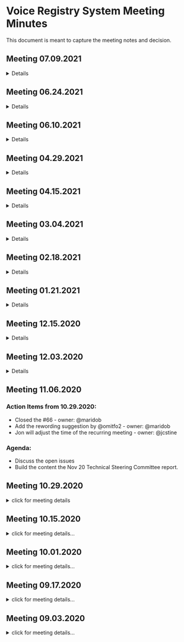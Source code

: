 # Voice Registry System Meeting Minutes
This document is meant to capture the meeting notes and decision.

## Meeting 07.09.2021
<details>    

### Agenda:
- Issue [#190](https://github.com/open-voice-network/docs/issues/190) - 30 mins
- Postmortem - 30 mins

</details>

## Meeting 06.24.2021
<details>    

### Agenda:
- Issue #86

### Discussion:
- We discussed PR issue #221, about the implicit and explicit. We talked about some other examples to clarify the implicit and explicit definitions. There are few comments on the PR, and Roger will make those changes and make the changes. 

Next meeting, we will pick the #190 issue, which is the hierarchical structure of VRS, and the remaining we will spend time doing post-mortem or lessons learned. 

- Issue #86

### Discussion:
- We discussed PR issue #221, about the implicit and explicit. We talked about some other examples to clarify the implicit and explicit definitions. There are few comments on the PR, and Roger will make those changes and make the changes. 

Next meeting, we will pick the #190 issue, which is the hierarchical structure of VRS, and the remaining we will spend time doing post-mortem or lessons learned. 

</details>
 
## Meeting 06.10.2021
<details>    

### Agenda:
- PR#102 VRS integration type 
- New repo [VRS](https://github.com/open-voice-network/vrs) for source code of referenced implementation.
- Next steps


### Discussion:
- Discussed and closed the PR#102 VRS integration type 
- Discussed the PR#183, @jcstine will close and merge.
- Discussed the MVP
  Phase 1
    1. Swagger 1.0 (specifications)
    2. API (CRUD)
      a. POST
      b. GET
      c. PUT
      d. DELETE
    3. Authentication (security)
    4. Test
  Phase 2
   1. Database
   2. Align all the APIs
 
  Phase 3
   - web
 
 - @maridob will clean up the project and repositories


</details>

## Meeting 04.29.2021
<details>    

### Agenda:
- Discuss the PR#102 VRS integration type with Roger and PRadeep
- Git issue #96
- Git issue #86



### Discussion:
- We had a low attendance today due to the Indian holiday and the COVID vaccine effect. The team focuses the discussions on the #102 issue. The feedback are captured in the git issue. 

</details>

## Meeting 04.15.2021
<details>    

### Agenda:
- Discuss the PR#102 VRS integration type.



### Discussion:
- We had a low attendance today due to the Indian holiday and the COVID vaccine effect. The team focuses the discussions on the #102 issue. The feedback are captured in the git issue. 

</details>

## Meeting 03.04.2021
<details>    

### Agenda:
- Discuss the PR#159 VRS Type.
- Discuss the other issues open. 


### Discussion:
- 

</details>

## Meeting 02.18.2021
<details>    

### Agenda:
- GS1 Phil Archer guest presenter

### Discussion:
- He presented his [thought](https://drive.google.com/drive/folders/1b4liMvkl6Xv9P8U0Cw09IHi7E4b9PE2t) on VRS.

</details>

## Meeting 01.21.2021
<details>    

### Agenda:
- Prioritize the VRS GIT issues

### Discussion:
- The team prioritized some git issues based on need and deliveries.
- Discussed the standard in creating the GIT issue. Identify the problem and definition of done. 
- Decided to follow an architecture decision log whenever some critical decisions need to be ratified and vetted. The architecture decision logs are still stored in the git repo.
- We discussed the OVN Pull Request process. 

</details>

## Meeting 12.15.2020
<details>    

### Agenda:
 - Discuss the working style (GIT projects, GIT issues, Assigning work)
 - Prioritize the VRS GIT issues

</details>

## Meeting 12.03.2020
<details>

### Agenda:
 - Shared the feedback from the presentation
 - Discuss the next steps (identifying requirements, dependencies)
 - Identify governance for the registry. Do we need one? What it would like?

</details>

## Meeting 11.06.2020
### Action Items from 10.29.2020:
- Closed the #66 - owner: @maridob
- Add the rewording suggestion by @omitfo2 - owner: @maridob
- Jon will adjust the time of the recurring meeting - owner: @jcstine

### Agenda:
- Discuss the open issues
- Build the content the Nov 20 Technical Steering Committee report. 


## Meeting 10.29.2020

<details>
<summary>click for meeting details</summary>

### Action Items from 10.15.2020:
- @Lens-fitzgerald will need to respond on my comment [#76](re: https://github.com/open-voice-network/docs/pull/76)

### Agenda:
- Review the decision made last 10.15.2020
- Review prioritization of the problem
- Discuss the integration of VRS with other components
- Discuss the "context" concept
- Review the active issues

### Discussion/Decision Points:
1. Reviewed the decision made last 10.15.2020. VRS roles and responsibilities in the world of Voice.
    - Central location for invocation and platform agnostic.
    - Provide a consistent experience across conversational platforms and/or entity's conversational assistant.
    - VRS is not responsible for the interpretation of the intent of the user.
    - VRS can hold various attributes regarding the invocation, such as name, alternative names, category, geolocation.
    - VRS can receive inputs like the user's current location but is not responsible for storing its preference. 
    - VRS names can have synergies.
2.  Prioritization for VRS
    - Bucket 1
    - Bucket 2
3. "Context" concept will be discussed in the architectute meeting group.
4. VRS integration with other components will be pushed for another meeting.

### Action Items
- Closed the #66 - owner: @maridob
- Add the rewording suggestion by @omitfo2 - owner: @maridob
- Jon will adjust the time of the recurring meeting - owner: @jcstine

### Next Meeting Agenda:
- Build the content the Nov 20 Technical Steering Committee report.


</details>

## Meeting 10.15.2020

<details><summary>click for meeting details...</summary>

### Action Items from 10.01.2020:
- @Lens-fitzgerald will create PR for the additional problem context #69 and #70
- @omitfo2 will create PR for the problem context #66.
- @Lens-fitzgerald will propose the definition for Conversation Assistant
- @maridob will create a new poll for the new set of the problem context. 
    >> Poll is sent and created on 10.13.2020 4 PM CST time.
    >> /poll "Please select the problems that you think should be solved and prioritize by the VRS. The details description of the problems are" "Provide consistent experience across conversational platforms and/or entity conversational assistant." "Disambiguation of entities location." "Disambiguation of entities - homophone." "Disambiguation of entities - homograph." "Lack of central location for invocation availability." "Correction of mispronounciations." "Indirect invocation of application apps. Ex: Add milk to Tarjey." anonymous
    >> This poll is Issue #77

### Agenda:
  - Discuss the goal of the meeting. Goal: Finalized the problem prioritization that VRS can solve.
  - Discuss the architecture guidance for VRS. The architecture guidance should help us to align the scope of the problem for VRS.
  - Discuss and ratify the business value for each problem prioritization, based on the poll. The outcome of this discussion will be brought back to the Technical Committee.
  - Check if we achieve our goal. If not, why? 

### Discussion/Decision Points:
As we are trying to build the VRS component's role and responsibilities of VRS in the OVN architecture world. Like Dan's analogy of building a rocket, it will NOT only take 1 component to make it work. To state the obvious, it's going to be more than one.  The critical thing to resolve is the role of the component in building the rocket. Like any component building process, it should start in identifying the problem context and scope. Along with identifying the responsibilities, there are some architecture principles guidelines that we would like to follow. 

- Single Responsibility
- Loose Coupling
- Event-Driven
- Availability and Partitioning Eventual Consistency
- Interface segregation
- Automation (CICD, DevOps, Containerization, Service Mesh, Observability, etc.)

In identifying the problem context, we focused on the Single Responsibility Principle. This benefits the VRS component to find the right amount of cohesive functionality and responsibility. This is to avoid the pitfall of being monolith or create tight coupling.

As we reviewed and got the feedback from the team about the problems. There is some noticeable gap with some of the issues brought forward.

> ![](component_assets/vrs_problem_poll.png?raw=true "Fig. 1 - VRS Problem Context Poll")

#### Problem #1 and #5 are the top 2 choices for VRS.

#1 Provide a consistent experience across conversational platforms and/or entity's conversational assistant.
#6 The lack of central location for invocation availability.

As you can see, it is very much apparent the remaining of the problem has more or less equal number of votes. There is a typical pattern that showed in Disambiguation. 

(1) The decision making for the right interpretation.<br>
(2) Relationship of the location, homograph/homophone/mispronunciation/alternate names with the invocation. 

#### In Problem #2, Disambiguation of Location. 
First use-case:
The user asks for "{wake word}, order 1 Tiramisu chocolate cake from Patrick's Dessert. The current user location is in Apple Valley, MN, where he lives.

Second use-case:
The user asks for "{wake word}, order 1 Tiramisu chocolate cake from Patrick's Dessert. The current user location is at Minneapolis airport, but his home location is in Apple Valley, MN. His intention is to order to the nearest location to his house and not his current location - so when he gets home, the dessert is already there.


There is multiple Patrick's Dessert from a different location. 
Patrick's Dessert Burnsville, MN (5 miles away from user location)
Patrick's Dessert Minneapolis, MN (20 miles away from user location)

Multiple ways to solve it:
- Take into account user location
- Take into account user preferences based on the user's history.
- Ask a follow-up question to the user before presenting the selected voice application. 

**RECOMMENDATION:**
- VRS should not be in the interpretation's decision-making business.
- Instead, it should be the source of truth of the relationship to the location and voice application. It can have the ability to receive the user's current location that can come from other components but will not store any user's preference. Although it will hold the voice application's selection or settings. 
- The VRS can return multiple voice applications to the "callee" based on the voice application settings.


#### In Problem #3, Disambiguation of entities - homophone.
 First use-case:
The user asks for "{wake word}, I want to talk to Cisco" 

 Second use-case:
The user asks for "{wake word}, I want to check the seafood category of 
Sysco" 

Multiple ways to solve it:
- Take into account user preferences based on the user's history.
- Ask a follow-up question to the user before presenting the selected voice application. 
- Understand the full context of the utterance. In this case, take into account the "seafood" relationship to the voice application.

**RECOMMENDATION:**
- VRS should not be in the interpretation's decision-making business.
- The translation of "voice to text" should be handled by other components outside of VRS. VRS is expected to receive a text.
- VRS can hold an attribute of a voice application's category.  Example: Cisco belongs to Technology, Networking Category, and Sysco belongs to Retail.
- VRS can hold an attribute of alternative names. Sysco can have alternative names of Sysco Food, Sysco, while Cisco can have an alternative representation of Cisco Networking, Cisco.
- The VRS can return multiple voice applications to the "callee" based on the voice application settings.


#### In Problem #4, Disambiguation of entities - homograph.
 First use-case:
The user asks for "{wake word}, set-up an appointment with Delta." 

 Second use-case:
The user asks for "{wake word}, how much is the flight from MSP to MNL with Delta?" 

Multiple entities are associated with Delta, such as Delta Dental, Delta Airlines, Delta Network, and like the above disambiguation scenarios, these can be handled in multiple ways.

Take into account user preferences based on the user's history.
- Ask a follow-up question to the user before presenting the selected voice application. 
- Understand the full context of the utterance. In this case, take into account the "flight" relationship to the voice application.

**RECOMMENDATION:**
- VRS should not be in the interpretation's decision-making business.
- VRS can hold an attribute of a voice application's category.  Example: Delta Dental belongs to Healthcare, and Delta Airlines belongs to Travel, Flight.
- VRS can hold an attribute of alternative names. Each voice application can opt to have their alternative names set-up. For example, Delta Airlines can have Delta, while Delta Network can have an alternative representation of Delta.
- The VRS can return multiple voice applications to the "callee" based on the voice application settings.

#### In Problem #6, Correction of mispronunciations.

This is a similar use-case to Problem #3 Disambiguation of entities-homophone, and we have identical recommendations.


#### In Problem #7, Indirect invocation of alternative names. Ex: Add milk to Tarjey.

This is a similar use-case scenario to Problem #4 Disambiguation of entities - homograph, and we have identical recommendations.

#### Other Recommendation/Decision
- Names have synergies
- Rescheduling the recurring meeting time to 9:30 CST

### Action Item:
- @maridob will review the PR of @Lens-fitzgerald and @omitfo2 for merging

### Next Steps:
- Discuss the integration of VRS with other components
- Discuss the "context" concept
- Review prioritization of the problem
- Review the active issues

</details>


## Meeting 10.01.2020

<details><summary>click for meeting details...</summary>

### Agenda:
  - @omitfo2 will walk through the issue #66 
  - @Lens-fitzgerald will walk through issue #69 and #70
  - @jcstine discussed the PR #68
  - Review the poll in problem prioritization 
  - Recap of the meeting (what can we do differently or keep?) - 5 minutes

### Discussion/Decision Points:
 - The issue #66, #69 and #70 will be added as part of the VRS problem context.
 - Anything deemed necessary that needs to be discussed in the VRS meeting will need to be added as a Github issue.
 - Continue the structure of the meeting.

### Action Item:
- @Lens-fitzgerald will create PR for the additional problem context #69 and #70
- @omitfo2 will create PR for the problem context #66.
- @Lens-fitzgerald will propose the definition for Conversation Assistant
- @maridob will create a new poll for the new set of the problem context

### Next Steps:
-

</details>


## Meeting 09.17.2020

<details><summary>click for meeting details...</summary>

### Agenda:
  - Action items are addressed from the previous meeting.
  - Solidify and prioritize the problem statement. In each problem, we need to assess the following:
      <br>(1) What is the problem?
      <br>(2) Who is affected?
      <br>(3) Where does it happen?
      <br>(3) Why is this problem important? What value does it bring?
  - Prioritize the importance of problem-based on business value and impact.

### Discussion/Decision Points:
- Discussed the difference between VII vs. OVN in general.
- Identified six problems that VRS can tackle. See git issues. 
- Problem 5 is an analogy of a Yellowpages. Any persona such as user, publisher, or technical resources can go to VRS as a central location to find voice application or invocation available. 
-  Marteen mentioned the Conversational Platform should be defined as an assistant. We will discuss this in the next meeting.

### Action Item:
  - Prioritize the importance of problem-based on business value and impact.

### Next Steps:
  - Create a poll, and people can vote on the problem prioritization.


</details>

## Meeting 09.03.2020

<details><summary>click for meeting details...</summary>

**Attendance:** @maridob, @omitfo2, @rogerkibbe, @rmtuckerphx, @nkmyers0794

### Agenda:
  - Vote for the VRS moderator
  - Discuss the problem statement([#56](https://github.com/open-voice-network/docs/issues/56), [#57](https://github.com/open-voice-network/docs/issues/57), [#58](https://github.com/open-voice-network/docs/issues/58), ) submitted from the last meeting. 

### Discussion/Decision Points:
  - @maridob is voted for VRS moderator
  - Everyone agreed that we should be using the speaking language. See terminology alignment in the [VRS doc](https://github.com/open-voice-network/docs/blob/master/components/voice_registry_system.m)
  - Reviewed the above issues and rephrased based on the agreed terminology alignment. All notes for the individual issue are captured in the github | issue. 
  - Create an issue to add *technical resource* in the terminology alignment. 
    > Technical resource can be a publisher/developer. It can be a representative of an entity or independent party. Their role is to create an actual listing of the voice application.
  - Create an issue to add *voice application* in the terminology alignment. This is similar definition in the the [technical masterplan document](https://github.com/open-voice-network/docs/blob/master/technical_masterplan.md).

### Action Item(s):
  - Create an issue to add the *technical resource* terminology - Maria
  - Create an issue to add the *voice application* terminology - Maria

### Next Steps:
  - Solidify the problem statement.
  - Prioritize the importance of problem based on business value and impact.

</details>
